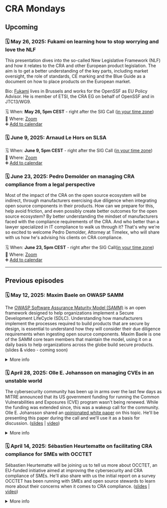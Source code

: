 # CRA Mondays

## Upcoming

<a name="episode-4"></a>
### 🗓️ May 26, 2025: Fukami on learning how to stop worrying and love the NLF

This presentation dives into the so-called New Legislative Framework (NLF) and how it relates to the CRA and other European product legislation. The aim is to get a better understanding of the key parts, including market oversight, the role of standards, CE marking and the Blue Guide as a document on how to place products on the European market.

Bio: [Fukami](https://www.linkedin.com/in/fukami/) lives in Brussels and works for the OpenSSF as EU Policy Advisor. He is member of ETSI, the CRA EG on behalf of OpenSSF and in JTC13/WG9.

🗓️ When: **May 26, 5pm CEST** - right after the SIG Call ([in your time zone](https://www.timeanddate.com/worldclock/fixedtime.html?iso=2025-05-26T15:00:00.000Z&msg=CRA%20Mondays))\
 📍 Where: [Zoom](#)\
 ➕ [Add to calendar](#)

<a name="episode-5"></a>
### 🗓️ June 9, 2025: Arnaud Le Hors on SLSA

🗓️ When: **June 9, 5pm CEST** - right after the SIG Call ([in your time zone](https://www.timeanddate.com/worldclock/fixedtime.html?iso=2025-06-09T15:00:00.000Z&msg=CRA%20Mondays))\
 📍 Where: [Zoom](#)\
 ➕ [Add to calendar](#)

<a name="episode-6"></a>
### 🗓️ June 23, 2025: Pedro Demolder on managing CRA compliance from a legal perspective

Most of the impact of the CRA on the open source ecosystem will be indirect, through manufacturers exercising due diligence when integrating open source components in their products. How can we prepare for this, help avoid friction, and even possibly create better outcomes for the open source ecosystem? By better understanding the mindset of manufacturers faced with the compliance requirements of the CRA. And who better than a lawyer specialized in IT compliance to walk us through it? That's why we're so excited to welcome Pedro Demolder, Attorney at Timelex, who will share with us how he's advising his clients on CRA compliance.

 🗓️ When: **June 23, 5pm CEST** - right after the SIG Call([in your time zone](https://www.timeanddate.com/worldclock/fixedtime.html?iso=2025-06-23T15:00:00.000Z&msg=CRA%20Mondays))\
 📍 Where: [Zoom](#)\
 ➕ [Add to calendar](#)

---

## Previous episodes

<a name="episode-3"></a>
### 🗓️ May 12, 2025: Maxim Baele on OWASP SAMM
The [OWASP Software Assurance Maturity Model (SAMM)](https://owasp.org/www-project-samm/) is an open framework designed to help organizations implement a Secure Development LifeCycle (SDLC). 
Understanding how manufacturers implement the processes required to build products that are secure by design, is essential to understand how they will consider their due diligence requirements when ingesting open source components. 
Maxim Baele is one of the SAMM core team members that maintain the model, using it on a daily basis to help organizations across the globe build secure products.
(slides & video - coming soon)

<details>
<summary>More info</summary>

[Maxim Baele](https://www.linkedin.com/in/maximbaele/) is an experienced cybersecurity consultant specializing in product and application security​, with a background in Linux system engineering, security architecture, and automation​.
He spends his days coaching organizations in building secure products and implementing cybersecurity strategies​, while spending many of his evenings contributing to OWASP as a liaison, as a board member for OWASP BE and a core team member of the OWASP SAMM project.
 
</details>

<a name="episode-2"></a>
### 🗓️ April 28, 2025: Olle E. Johansson on managing CVEs in an unstable world
The cybersecurity community has been up in arms over the last few days as MITRE announced that its US government funding for running the Common Vulnerabilities and Exposures (CVE) program wasn't being renewed. While the funding was extended since, this was a wakeup call for the community. Olle E. Johansson shared an [opinionated white paper](https://docs.google.com/document/d/1u6yPlCla7SO6YuHakjvmcGtcEmHdp-NANaqpTDTA7Q0/edit?usp=sharing) on this topic. He'll be presenting this paper during the call and we'll use it as a basis for discussion.
([slides](2025-04-28-olle-e-johnansson.pdf) | [video](https://youtu.be/zSsGLJTgWvU?si=11oIsKc8ac43pH5M))

<details>
<summary>More info</summary>

This talk will cover a proposal for a globally coordinated platform for vulnerability reporting that ensures transparency, strengthens manufacturer accountability, and enables trusted third-party data enrichment. As cybersecurity regulations for connected products advance worldwide, the current model—primarily funded by a single state and dependent on unaffiliated third parties for critical data—faces limitations in scalability and neutrality. A new approach is needed: one that gives manufacturers control over submitted data, integrates independent data providers, and is governed and funded by a diverse coalition of global stakeholders. The session will explore how such a system can enhance trust, regulatory alignment, and security for both users and industry.

**Olle E.Johanson** is an experienced and appreciated speaker, teacher as well as an Open Source developer and consultant. He is currently project lead for OWASP Project Koala- developing the Transparency Exchange API (TEA), member of the CycloneDX industry working group, the OWASP SBOM Forum, co-founder of SBOMEurope.eu and a leader for the DNS TAPIR Open Source project. While not trying to save the world with SBOMs, he is helping clients with the journey towards CRA compliance as a consultant in his company Edvina AB.
  
#### References 
 - *A call for action: The path towards a global platform for vulnerability reporting*. [This document](https://docs.google.com/document/d/1u6yPlCla7SO6YuHakjvmcGtcEmHdp-NANaqpTDTA7Q0/edit?usp=sharing) is the base for the discussion
 
</details>

<a name="episode-1"></a>
### 🗓️ April 14, 2025: Sébastien Heurtematte on facilitating CRA compliance for SMEs with OCCTET

Sébastien Heurtematte will be joining us to tell us more about OCCTET, an EU-funded initiative aimed at improving the cybersecurity and CRA compliance of SMEs. He'll also share with us the initial report on a survey OCCTET has been running with SMEs and open source stewards to learn more about their concerns when it comes to CRA compliance.
([slides](./2025-04-14-sebastien-huertematte.pdf) | [video](https://www.youtube.com/watch?v=1CWy55AhEnc))

<details>
<summary>More info</summary>

**Sébastien Heurtematte**, member of the Eclipse Foundation, is the coordinator of the OCCTET project, leading a consortium of 7 partners across Europe working to make Cyber Resilience Act (CRA) compliance simpler and more accessible for SMEs. With a strong technical background in open source, release engineering, and supply chain, he brings years of experience simplifying complex processes and addressing security challenges. Passionate about collaboration and accessibility, he focuses on making CRA compliance practical and approachable for both open source projects and SMEs.

#### References
- [OCCTET Website](https://occtet.eu/)
- [European Cybersecurity Competence Centre and Network](https://cybersecurity-centre.europa.eu/index_en)
 
</details>
